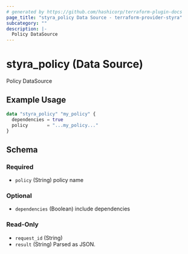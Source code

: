 ```yaml
---
# generated by https://github.com/hashicorp/terraform-plugin-docs
page_title: "styra_policy Data Source - terraform-provider-styra"
subcategory: ""
description: |-
  Policy DataSource
---
```


# styra_policy (Data Source)

Policy DataSource

## Example Usage

```terraform
data "styra_policy" "my_policy" {
  dependencies = true
  policy       = "...my_policy..."
}
```

<!-- schema generated by tfplugindocs -->
## Schema

### Required

- `policy` (String) policy name

### Optional

- `dependencies` (Boolean) include dependencies

### Read-Only

- `request_id` (String)
- `result` (String) Parsed as JSON.



